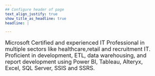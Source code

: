 ```yaml
---
## Configure header of page
text_align_justify: true
show_title_as_headline: true
headline: |

---
```


<!-- this is a subheadline -->
<p style="font-size: 18px"> Microsoft Certified and experienced IT Professional in multiple sectors like healthcare,retail and recruitment IT. Proficient in development, ETL, data warehousing, and report development using Power BI, Tableau, Alteryx, Excel, SQL Server, SSIS and SSRS. </p>